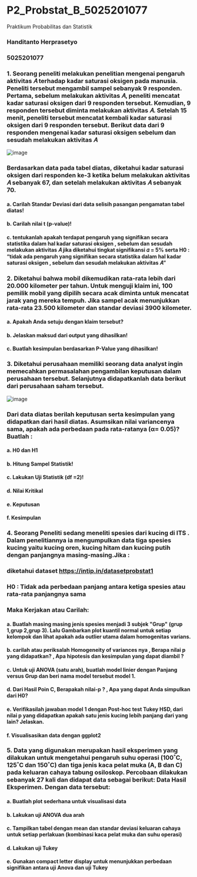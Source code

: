 # P2_Probstat_B_5025201077
Praktikum Probabilitas dan Statistik

### Handitanto Herprasetyo
### 5025201077

 ### 1. Seorang peneliti melakukan penelitian mengenai pengaruh aktivitas 𝐴 terhadap kadar saturasi oksigen pada manusia. Peneliti tersebut mengambil sampel sebanyak 9 responden. Pertama, sebelum melakukan aktivitas 𝐴, peneliti mencatat kadar saturasi oksigen dari 9 responden tersebut. Kemudian, 9 responden tersebut diminta melakukan aktivitas 𝐴. Setelah 15 menit, peneliti tersebut mencatat kembali kadar saturasi oksigen dari 9 responden tersebut. Berikut data dari 9 responden mengenai kadar saturasi oksigen sebelum dan sesudah melakukan aktivitas 𝐴
 
 ![image](https://user-images.githubusercontent.com/94664744/170866990-92a01846-6b99-4f01-971a-bb212c810d1a.png)

### Berdasarkan data pada tabel diatas, diketahui kadar saturasi oksigen dari responden ke-3 ketika belum melakukan aktivitas 𝐴 sebanyak 67, dan setelah melakukan aktivitas 𝐴 sebanyak 70.

 #### a. Carilah Standar Deviasi dari data selisih pasangan pengamatan tabel diatas!
 
 #### b. Carilah nilai t (p-value)!

 #### c. tentukanlah apakah terdapat pengaruh yang signifikan secara statistika dalam hal kadar saturasi oksigen , sebelum dan sesudah melakukan aktivitas 𝐴 jika diketahui tingkat signifikansi 𝛼 = 5% serta H0 : “tidak ada pengaruh yang signifikan secara statistika dalam hal kadar saturasi oksigen , sebelum dan sesudah melakukan aktivitas 𝐴”


 ### 2. Diketahui bahwa mobil dikemudikan rata-rata lebih dari 20.000 kilometer per tahun. Untuk menguji klaim ini, 100 pemilik mobil yang dipilih secara acak diminta untuk mencatat jarak yang mereka tempuh. Jika sampel acak menunjukkan rata-rata 23.500 kilometer dan standar deviasi 3900 kilometer. 
 
 #### a. Apakah Anda setuju dengan klaim tersebut?

 #### b. Jelaskan maksud dari output yang dihasilkan!

 #### c. Buatlah kesimpulan berdasarkan P-Value yang dihasilkan!


 ### 3. Diketahui perusahaan memiliki seorang data analyst ingin memecahkan permasalahan pengambilan keputusan dalam perusahaan tersebut. Selanjutnya didapatkanlah data berikut dari perusahaan saham tersebut.
 
 ![image](https://user-images.githubusercontent.com/94664744/170867215-ed37bdd8-185f-4ccb-ab09-871fe4246d50.png)

 ### Dari data diatas berilah keputusan serta kesimpulan yang didapatkan dari hasil diatas. Asumsikan nilai variancenya sama, apakah ada perbedaan pada rata-ratanya (α= 0.05)? Buatlah :
 
 #### a. H0 dan H1

 #### b. Hitung Sampel Statistik!

 #### c. Lakukan Uji Statistik (df =2)!

 #### d. Nilai Kritikal

 #### e. Keputusan

 #### f. Kesimpulan


 ### 4. Seorang Peneliti sedang meneliti spesies dari kucing di ITS . Dalam penelitiannya ia mengumpulkan data tiga spesies kucing yaitu kucing oren, kucing hitam dan kucing putih dengan panjangnya masing-masing.Jika :
 ### diketahui dataset https://intip.in/datasetprobstat1
 ### H0 : Tidak ada perbedaan panjang antara ketiga spesies atau rata-rata panjangnya sama
 ### Maka Kerjakan atau Carilah:

 #### a. Buatlah masing masing jenis spesies menjadi 3 subjek "Grup" (grup 1,grup 2,grup 3). Lalu Gambarkan plot kuantil normal untuk setiap kelompok dan lihat apakah ada outlier utama dalam homogenitas varians.

 #### b. carilah atau periksalah Homogeneity of variances nya , Berapa nilai p yang didapatkan? , Apa hipotesis dan kesimpulan yang dapat diambil ?

 #### c. Untuk uji ANOVA (satu arah), buatlah model linier dengan Panjang versus Grup dan beri nama model tersebut model 1.

 #### d. Dari Hasil Poin C, Berapakah nilai-p ? , Apa yang dapat Anda simpulkan dari H0?

 #### e. Verifikasilah jawaban model 1 dengan Post-hoc test Tukey HSD, dari nilai p yang didapatkan apakah satu jenis kucing lebih panjang dari yang lain? Jelaskan.

 #### f. Visualisasikan data dengan ggplot2


 ### 5. Data yang digunakan merupakan hasil eksperimen yang dilakukan untuk mengetahui pengaruh suhu operasi (100˚C, 125˚C dan 150˚C) dan tiga jenis kaca pelat muka (A, B dan C) pada keluaran cahaya tabung osiloskop. Percobaan dilakukan sebanyak 27 kali dan didapat data sebagai berikut: Data Hasil Eksperimen. Dengan data tersebut:
 
 #### a.  Buatlah plot sederhana untuk visualisasi data

 #### b. Lakukan uji ANOVA dua arah

 #### c. Tampilkan tabel dengan mean dan standar deviasi keluaran cahaya untuk setiap perlakuan (kombinasi kaca pelat muka dan suhu operasi)

 #### d. Lakukan uji Tukey

 #### e. Gunakan compact letter display untuk menunjukkan perbedaan signifikan antara uji Anova dan uji Tukey
